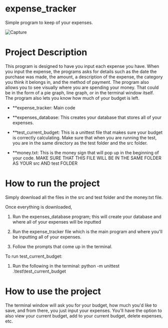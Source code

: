# expense_tracker

Simple program to keep of your expenses.

![Capture](https://user-images.githubusercontent.com/65250638/229909617-a42ee551-589a-4a4e-9de4-274891833eff.PNG)

# Project Description
This program is designed to have you input each expense you have. When you input the expense, the programs asks for details such as the date the purchase was made, the amount, a description of the expense, the category you think it belongs in, and the method of payment. The program also allows you to see visually where you are spending your money. That could be in the form of a pie graph, line graph, or in the terminal window itself. The program also lets you know how much of your budget is left.

- **expense_tracker: Main code

- **expenses_database: This creates your database that stores all of your expenses.

- **test_current_budget: This is a unittest file that makes sure your budget is correctly calculating. Make sure that when you are running the test, you are in the same directory as the test folder and the src folder.

- **money.txt: This is the money sign that will pop up in the beginning of your code. MAKE SURE THAT THIS FILE WILL BE IN THE SAME FOLDER AS YOUR src AND test FOLDER

# How to run the project
Simply download all the files in the src and test folder and the money.txt file.

Once everything is downloaded,

1. Run the expenses_database program; this will create your database and where all of your expenses will be inputted

2. Run the expense_tracker file which is the main program and where you'll be inputting all of your expenses.
 

3. Follow the prompts that come up in the terminal. 


To run test_current_budget:

1. Run the following in the terminal: python -m unittest .\test\test_current_budget


# How to use the project
The terminal window will ask you for your budget, how much you'd like to save, and from there, you just input your expenses. You'll have the option to also view your current budget, add to your current budget, delete expenses, etc. 
